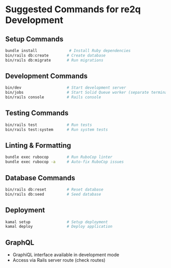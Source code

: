 # Suggested Commands for re2q Development

## Setup Commands
```bash
bundle install              # Install Ruby dependencies
bin/rails db:create        # Create database
bin/rails db:migrate       # Run migrations
```

## Development Commands
```bash
bin/dev                    # Start development server
bin/jobs                   # Start Solid Queue worker (separate terminal)
bin/rails console          # Rails console
```

## Testing Commands
```bash
bin/rails test             # Run tests
bin/rails test:system      # Run system tests
```

## Linting & Formatting
```bash
bundle exec rubocop        # Run RuboCop linter
bundle exec rubocop -a     # Auto-fix RuboCop issues
```

## Database Commands
```bash
bin/rails db:reset         # Reset database
bin/rails db:seed          # Seed database
```

## Deployment
```bash
kamal setup                # Setup deployment
kamal deploy               # Deploy application
```

## GraphQL
- GraphiQL interface available in development mode
- Access via Rails server route (check routes)
